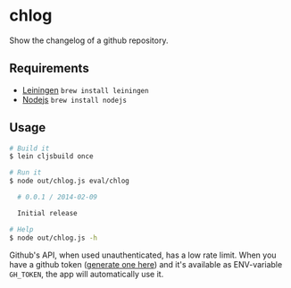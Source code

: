 chlog
==========

Show the changelog of a github repository.

Requirements
------------

- [Leiningen](https://github.com/technomancy/leiningen)
  `brew install leiningen`
- [Nodejs](https://github.com/joyent/node)
  `brew install nodejs`

Usage
------------

```bash
# Build it
$ lein cljsbuild once

# Run it
$ node out/chlog.js eval/chlog

  # 0.0.1 / 2014-02-09

  Initial release

# Help
$ node out/chlog.js -h
```

Github's API, when used unauthenticated, has a low rate limit.
When you have a github token ([generate one here](https://github.com/settings/tokens/new)) and it's available as ENV-variable `GH_TOKEN`, the app will automatically use it.
